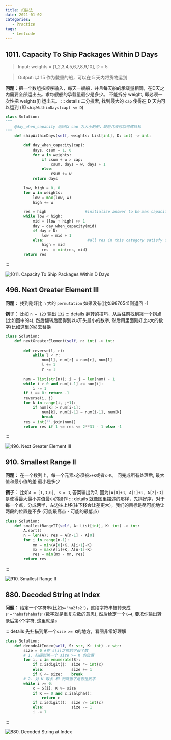 ```yaml
---
title: 扫描法
date: 2021-01-02
categories:
   - Practice
tags:
   - Leetcode
---
```


## 1011. Capacity To Ship Packages Within D Days
> Input: weights = [1,2,3,4,5,6,7,8,9,10], D = 5

> Output: 以 15 作为载重的船，可以在 5 天内将货物运到

**问题**：把一个数组按顺序输入，每天一艘船，并且每天船的承载量相同，在D天之内需要全部运出去。求每艘船的承载量最少是多少。 不能拆分 weight, 即必须一次性把 weights[i] 运出去。
::: details
二分搜索, 找到最大的 `cap` 使得在 D 天内可以运到 (即 `shipWithinDays(cap) <= D`)
```python                            
class Solution:
"""
    @day_when_capacity 返回以 cap 为大小的船，最短几天可以完成目标
"""
    def shipWithinDays(self, weights: List[int], D: int) -> int:
        
        def day_when_capacity(cap):
            days, csum = 1, 0
            for w in weights:
                if csum + w > cap:
                    csum, days = w, days + 1
                else:
                    csum += w
            return days
        
        low, high = 0, 0
        for w in weights:
            low = max(low, w)
            high += w
        
        res = high                 #initialize answer to be max capacity
        while low < high:
            mid = (low + high) >> 1
            day = day_when_capacity(mid)
            if day > D:
                low = mid + 1
            else:                   #all res in this category satisfy d < D, find minimum
                high = mid
                res  = min(res, mid)
        return res
```
:::

![1011. Capacity To Ship Packages Within D Days](~@assets/lc-1011.png#center)


## 496. Next Greater Element III

**问题**： 找到刚好比 `n` 大的 `permutation` 如果没有(比如987654)则返回 -1

**例子**： 比如 `n = 123` 输出 `132`
::: details
翻转的技巧，从后往前找到第一个拐点(比如图中的`4`), 然后翻转后面得到以`4`开头最小的数字, 然后用里面刚好比`4`大的数字(比如这里的`6`)去替换
```python                            
class Solution:
    def nextGreaterElement(self, n: int) -> int:
        
        def reverse(l, r):
            while l < r:
                num[l], num[r] = num[r], num[l]
                l += 1
                r -= 1
        
        num = list(str(n)); i = j = len(num) - 1
        while i > 0 and num[i-1] >= num[i]:
            i -= 1
        if i == 0: return -1
        reverse(i, j)
        for k in range(i, j+1):
            if num[k] > num[i-1]:
                num[k], num[i-1] = num[i-1], num[k]
                break
        res = int(''.join(num))
        return res if 1 <= res <= 2**31 - 1 else -1
```
:::

![496. Next Greater Element III](~@assets/lc-496.png#center)


## 910. Smallest Range II

**问题**： 在一个数列上，每一个元素`x`必须被`x+K`或者`x-K`。 问完成所有处理后, 最大值和最小值的差 最小是多少

**例子**： 比如`A = [1,3,6], K = 3`, 答案输出为3, 因为`[A[0]+3, A[1]+3, A[2]-3]`是使得最大最小差值最小的操作
::: details
就像图里描述的那样，先排好序，对于每一个点，分成两半，左边往上移(往下移会让差更大)，我们的目标是尽可能地让两段的位置差不多 (可能最高点 - 可能的最低点)
```python                            
class Solution:
    def smallestRangeII(self, A: List[int], K: int) -> int:
        A.sort()
        n = len(A); res = A[n-1] - A[0]
        for i in range(n-1):
            mn = min(A[0]+K, A[i+1]-K)
            mx = max(A[i]+K, A[n-1]-K)
            res = min(mx - mn, res)
        return res
```
:::

![910. Smallest Range II](~@assets/lc-910.png#center)


## 880. Decoded String at Index

**问题**： 给定一个字符串(比如`s='ha2fs2'`)，这段字符串被转录成`s'='hahafshahafs'`(数字就是重复次数的意思), 然后给定一个`K=4`, 要求你输出转录后第`K`个字符, 这里就是`a`

::: details
先扫描到第一个`size >= K`的地方，看图非常好理解
```python                            
class Solution:
    def decodeAtIndex(self, S: str, K: int) -> str:
        size = 0 #在 s[i]之前的字母个数
        # 1. 扫描到第一个 size >= K 的位置
        for i, c in enumerate(S):
            if c.isdigit():  size *= int(c)
            else:            size += 1
            if K <= size:    break
        # 2. 对 K 取余 和 判断当下是否是数字
        while i >= 0:
            c = S[i]; K %= size
            if K == 0 and c.isalpha():  
                return c
            if c.isdigit():  size /= int(c)
            else:            size -= 1
            i -= 1
```
:::

![880. Decoded String at Index](~@assets/lc-880.png#center)